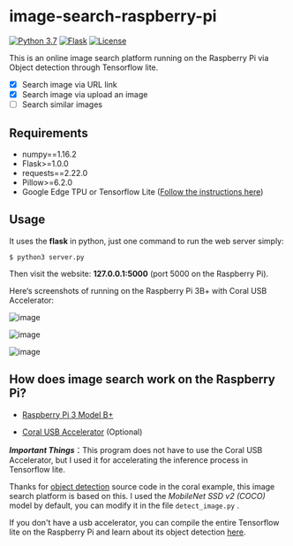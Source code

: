 # image-search-raspberry-pi

[![Python 3.7](https://img.shields.io/badge/python-3.7-blue.svg)](https://www.python.org/) [![Flask](https://img.shields.io/badge/flask-v1.1.1-blue)](https://pypi.org/project/Flask/) [![License](https://img.shields.io/github/license/Evilran/image-search-raspberry-pi)](https://github.com/Evilran/image-search-raspberry-pi/blob/master/LICENSE)

This is an online image search platform running on the Raspberry Pi via Object detection through Tensorflow lite.

- [x] Search image via URL link
- [x] Search image via upload an image
- [ ] Search similar images

Requirements
------------------------------------------------------------------

- numpy==1.16.2
- Flask>=1.0.0
- requests==2.22.0
- Pillow>=6.2.0
- Google Edge TPU or Tensorflow Lite ([Follow the instructions here](https://www.tensorflow.org/lite/guide/build_rpi))

Usage
---

It uses the **flask** in python, just one command to run the web server simply:

```
$ python3 server.py
```

Then visit the website: **127.0.0.1:5000** (port 5000 on the Raspberry Pi).



Here‘s screenshots of running on the Raspberry Pi 3B+ with Coral USB Accelerator:

![image](https://github.com/Evilran/image-search-raspberry-pi/blob/master/images/url.png)

![image](https://github.com/Evilran/image-search-raspberry-pi/blob/master/images/image.png)

![image](https://github.com/Evilran/image-search-raspberry-pi/blob/master/images/demo.gif)



## How does image search work on the Raspberry Pi?

- [Raspberry Pi 3 Model B+](https://www.raspberrypi.org/products/raspberry-pi-3-model-b-plus/) 

- [Coral USB Accelerator](https://coral.withgoogle.com/products/accelerator) (Optional)

***Important Things***：This program does not have to use the Coral USB Accelerator, but I used it for accelerating the inference process in Tensorflow lite.

Thanks for [object detection](https://github.com/google-coral/tflite/tree/master/python/examples/detection) source code in the coral example, this image search platform is based on this. I used the *MobileNet SSD v2 (COCO)* model by default, you can modify it in the file `detect_image.py` .

If you don't have a usb accelerator, you can compile the entire Tensorflow lite on the Raspberry Pi and learn about its object detection [here](https://github.com/tensorflow/examples/tree/master/lite/examples/object_detection/raspberry_pi).

